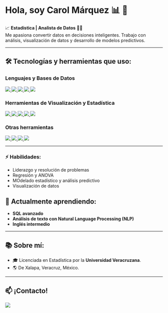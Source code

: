 # Hola, soy **Carol Márquez** :bar_chart: 👋

<!--
**CarolMarquez25/CarolMarquez25** is a ✨ _special_ ✨ repository because its `README.md` (this file) appears on your GitHub profile.


-->

📈 **Estadística | Analista de Datos** :woman_technologist:  
Me apasiona convertir datos en decisiones inteligentes. Trabajo con análisis, visualización de datos y desarrollo de modelos predictivos.  

---

## 🛠️ Tecnologías y herramientas que uso:

### **Lenguajes y Bases de Datos**
<a href="https://github.com/CarolGM"> <img src="https://img.shields.io/badge/R-276DC3?style=for-the-badge&logo=r&logoColor=white"> <img src="https://img.shields.io/badge/Python-3776AB?style=for-the-badge&logo=python&logoColor=white"> <img src="https://img.shields.io/badge/SQL-336791?style=for-the-badge&logo=postgresql&logoColor=white"> <img src="https://img.shields.io/badge/MySQL-4479A1?style=for-the-badge&logo=mysql&logoColor=white"> <img src="https://img.shields.io/badge/MongoDB-47A248?style=for-the-badge&logo=mongodb&logoColor=white"> </a>

### **Herramientas de Visualización y Estadística**
<a href="https://github.com/CarolGM"> <img src="https://img.shields.io/badge/Power_BI-F2C811?style=for-the-badge&logo=powerbi&logoColor=black"> <img src="https://img.shields.io/badge/ggplot2-1A85FF?style=for-the-badge&logo=r&logoColor=white"> <img src="https://img.shields.io/badge/SPSS-003366?style=for-the-badge&logo=ibm&logoColor=white"> <img src="https://img.shields.io/badge/Statistica-007ACC?style=for-the-badge&logo=statistics&logoColor=white"> <img src="https://img.shields.io/badge/Minitab-1D9BF0?style=for-the-badge&logo=analytics&logoColor=white"> </a>


### **Otras herramientas**
<a href="https://github.com/CarolGM"> <img src="https://img.shields.io/badge/RStudio-75AADB?style=for-the-badge&logo=rstudio&logoColor=white"> <img src="https://img.shields.io/badge/GitHub-181717?style=for-the-badge&logo=github&logoColor=white"> <img src="https://img.shields.io/badge/Excel-217346?style=for-the-badge&logo=microsoft-excel&logoColor=white"> <img src="https://img.shields.io/badge/LaTeX-008080?style=for-the-badge&logo=latex&logoColor=white"> </a>

---
### ⚡ Habilidades:
- Liderazgo y resolución de problemas
- Regresión y ANOVA
- MOdelado estadístico y análisis predictivo
- Visualización de datos


## 🌱 Actualmente aprendiendo:  
- **SQL avanzado**  
- **Análisis de texto con Natural Language Processing (NLP)**
- **Inglés intermedio** 

---

## 📚 Sobre mí:  
- 🎓 Licenciada en Estadística por la **Universidad Veracruzana**.  
- 🌎 De Xalapa, Veracruz, México.  

---

## 📫 ¡Contacto!  
<a href="https://www.linkedin.com/in/carolgalileamárquezmiranda">
<img src="https://img.shields.io/badge/LinkedIn-0A66C2?style=for-the-badge&logo=linkedin&logoColor=white"> </a>
